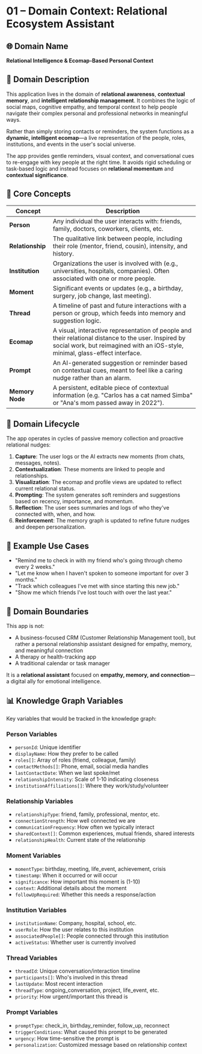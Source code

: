 # 01 – Domain Context: Relational Ecosystem Assistant

## 🌐 Domain Name  
**Relational Intelligence & Ecomap-Based Personal Context**

## 🧭 Domain Description

This application lives in the domain of **relational awareness**, **contextual memory**, and **intelligent relationship management**. It combines the logic of social maps, cognitive empathy, and temporal context to help people navigate their complex personal and professional networks in meaningful ways.

Rather than simply storing contacts or reminders, the system functions as a **dynamic, intelligent ecomap**—a live representation of the people, roles, institutions, and events in the user's social universe.

The app provides gentle reminders, visual context, and conversational cues to re-engage with key people at the right time. It avoids rigid scheduling or task-based logic and instead focuses on **relational momentum** and **contextual significance**.

## 🧩 Core Concepts

| Concept        | Description |
|----------------|-------------|
| **Person**     | Any individual the user interacts with: friends, family, doctors, coworkers, clients, etc. |
| **Relationship** | The qualitative link between people, including their role (mentor, friend, cousin), intensity, and history. |
| **Institution** | Organizations the user is involved with (e.g., universities, hospitals, companies). Often associated with one or more people. |
| **Moment**     | Significant events or updates (e.g., a birthday, surgery, job change, last meeting). |
| **Thread**     | A timeline of past and future interactions with a person or group, which feeds into memory and suggestion logic. |
| **Ecomap**     | A visual, interactive representation of people and their relational distance to the user. Inspired by social work, but reimagined with an iOS-style, minimal, glass-effect interface. |
| **Prompt**     | An AI-generated suggestion or reminder based on contextual cues, meant to feel like a caring nudge rather than an alarm. |
| **Memory Node** | A persistent, editable piece of contextual information (e.g. "Carlos has a cat named Simba" or "Ana's mom passed away in 2022"). |

## 🔁 Domain Lifecycle

The app operates in cycles of passive memory collection and proactive relational nudges:

1. **Capture**: The user logs or the AI extracts new moments (from chats, messages, notes).
2. **Contextualization**: These moments are linked to people and relationships.
3. **Visualization**: The ecomap and profile views are updated to reflect current relational status.
4. **Prompting**: The system generates soft reminders and suggestions based on recency, importance, and momentum.
5. **Reflection**: The user sees summaries and logs of who they've connected with, when, and how.
6. **Reinforcement**: The memory graph is updated to refine future nudges and deepen personalization.

## 📱 Example Use Cases

- "Remind me to check in with my friend who's going through chemo every 2 weeks."
- "Let me know when I haven't spoken to someone important for over 3 months."
- "Track which colleagues I've met with since starting this new job."
- "Show me which friends I've lost touch with over the last year."

## 🤝 Domain Boundaries

This app is not:
- A business-focused CRM (Customer Relationship Management tool), but rather a personal relationship assistant designed for empathy, memory, and meaningful connection
- A therapy or health-tracking app
- A traditional calendar or task manager

It is a **relational assistant** focused on **empathy, memory, and connection**—a digital ally for emotional intelligence.

## 📊 Knowledge Graph Variables

Key variables that would be tracked in the knowledge graph:

### Person Variables
- `personId`: Unique identifier
- `displayName`: How they prefer to be called
- `roles[]`: Array of roles (friend, colleague, family)
- `contactMethods[]`: Phone, email, social media handles
- `lastContactDate`: When we last spoke/met
- `relationshipIntensity`: Scale of 1-10 indicating closeness
- `institutionAffiliations[]`: Where they work/study/volunteer

### Relationship Variables
- `relationshipType`: friend, family, professional, mentor, etc.
- `connectionStrength`: How well connected we are
- `communicationFrequency`: How often we typically interact
- `sharedContext[]`: Common experiences, mutual friends, shared interests
- `relationshipHealth`: Current state of the relationship

### Moment Variables
- `momentType`: birthday, meeting, life_event, achievement, crisis
- `timestamp`: When it occurred or will occur
- `significance`: How important this moment is (1-10)
- `context`: Additional details about the moment
- `followUpRequired`: Whether this needs a response/action

### Institution Variables
- `institutionName`: Company, hospital, school, etc.
- `userRole`: How the user relates to this institution
- `associatedPeople[]`: People connected through this institution
- `activeStatus`: Whether user is currently involved

### Thread Variables
- `threadId`: Unique conversation/interaction timeline
- `participants[]`: Who's involved in this thread
- `lastUpdate`: Most recent interaction
- `threadType`: ongoing_conversation, project, life_event, etc.
- `priority`: How urgent/important this thread is

### Prompt Variables
- `promptType`: check_in, birthday_reminder, follow_up, reconnect
- `triggerConditions`: What caused this prompt to be generated
- `urgency`: How time-sensitive the prompt is
- `personalization`: Customized message based on relationship context